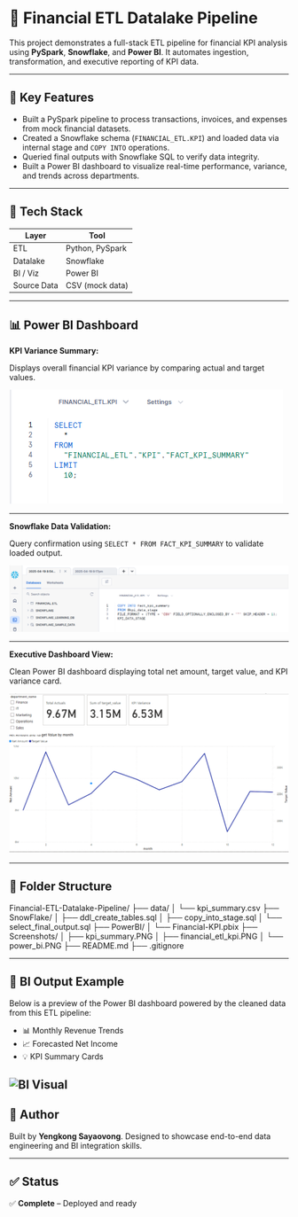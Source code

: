 # 💼 Financial ETL Datalake Pipeline

This project demonstrates a full-stack ETL pipeline for financial KPI analysis using **PySpark**, **Snowflake**, and **Power BI**. It automates ingestion, transformation, and executive reporting of KPI data.

---

## 📌 Key Features

- Built a PySpark pipeline to process transactions, invoices, and expenses from mock financial datasets.
- Created a Snowflake schema (`FINANCIAL_ETL.KPI`) and loaded data via internal stage and `COPY INTO` operations.
- Queried final outputs with Snowflake SQL to verify data integrity.
- Built a Power BI dashboard to visualize real-time performance, variance, and trends across departments.

---

## 🧱 Tech Stack

| Layer       | Tool            |
|-------------|-----------------|
| ETL         | Python, PySpark |
| Datalake    | Snowflake       |
| BI / Viz    | Power BI        |
| Source Data | CSV (mock data) |

---

## 📊 Power BI Dashboard

**KPI Variance Summary:**

Displays overall financial KPI variance by comparing actual and target values.

![KPI Summary Table](Screenshots/kpi_summary.PNG)

---

**Snowflake Data Validation:**

Query confirmation using `SELECT * FROM FACT_KPI_SUMMARY` to validate loaded output.

![Snowflake Output](Screenshots/financial_etl_kpi.PNG)

---

**Executive Dashboard View:**

Clean Power BI dashboard displaying total net amount, target value, and KPI variance card.

![Power BI View](Screenshots/power_bi.PNG)

---

## 📁 Folder Structure
Financial-ETL-Datalake-Pipeline/ ├── data/ │ └── kpi_summary.csv ├── SnowFlake/ │ ├── ddl_create_tables.sql │ ├── copy_into_stage.sql │ └── select_final_output.sql ├── PowerBI/ │ └── Financial-KPI.pbix ├── Screenshots/ │ ├── kpi_summary.PNG │ ├── financial_etl_kpi.PNG │ └── power_bi.PNG ├── README.md ├── .gitignore


---
## 🔎 BI Output Example
Below is a preview of the Power BI dashboard powered by the cleaned data from this ETL pipeline:

- 📊 Monthly Revenue Trends
- 📈 Forecasted Net Income
- 💡 KPI Summary Cards

![BI Visual](BI-Dashboard/ETL-Financial-BI-Dashboard-Summary.png)
---
## 🧠 Author

Built by **Yengkong Sayaovong**. Designed to showcase end-to-end data engineering and BI integration skills.

---

## ✅ Status

✅ **Complete** – Deployed and ready

